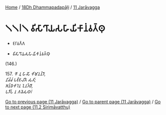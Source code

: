 
[Home](/) / [18Dh Dhammapadapāḷi](...md) / [11 Jarāvagga](../18Dh/11.md)

# 𑁧𑁧𑁇𑁧 𑀯𑀺𑀲𑀸𑀔𑀸𑀬𑀲𑀳𑀸𑀬𑀺𑀓𑀸𑀦𑀁𑀯𑀢𑁆𑀣𑀼

* 𑀚𑀭𑀸𑀯𑀕𑁆𑀕

* 𑀯𑀺𑀲𑀸𑀔𑀸𑀬𑀲𑀳𑀸𑀬𑀺𑀓𑀸𑀦𑀁𑀯𑀢𑁆𑀣𑀼

(146.)

157\. _𑀓𑁄 𑀦𑀼 𑀳𑀸𑀲𑁄 𑀓𑀺𑀫𑀸𑀦𑀦𑁆𑀤𑁄,_  
_𑀦𑀺𑀘𑁆𑀘𑀁 𑀧𑀚𑁆𑀚𑀮𑀺𑀢𑁂 𑀲𑀢𑀺;_  
_𑀅𑀦𑁆𑀥𑀓𑀸𑀭𑁂𑀦 𑀑𑀦𑀤𑁆𑀥𑀸,_  
_𑀧𑀤𑀻𑀧𑀁 𑀦 𑀕𑀯𑁂𑀲𑀣𑁇_  


[Go to previous page (11 Jarāvagga)](../18Dh/11.md) / [Go to parent page (11 Jarāvagga)](../18Dh/11.md) / [Go to next page (11.2 Sirimāvatthu)](11.2.md)


